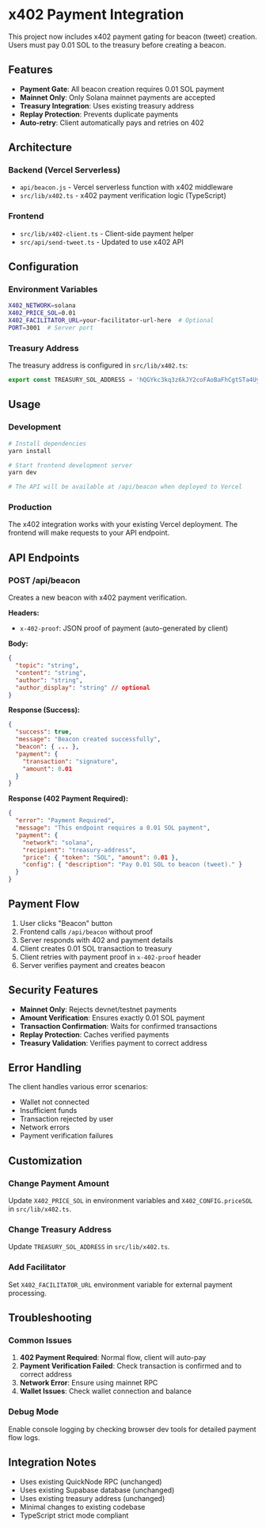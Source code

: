 # x402 Payment Integration

This project now includes x402 payment gating for beacon (tweet) creation. Users must pay 0.01 SOL to the treasury before creating a beacon.

## Features

- **Payment Gate**: All beacon creation requires 0.01 SOL payment
- **Mainnet Only**: Only Solana mainnet payments are accepted
- **Treasury Integration**: Uses existing treasury address
- **Replay Protection**: Prevents duplicate payments
- **Auto-retry**: Client automatically pays and retries on 402

## Architecture

### Backend (Vercel Serverless)
- `api/beacon.js` - Vercel serverless function with x402 middleware
- `src/lib/x402.ts` - x402 payment verification logic (TypeScript)

### Frontend
- `src/lib/x402-client.ts` - Client-side payment helper
- `src/api/send-tweet.ts` - Updated to use x402 API

## Configuration

### Environment Variables
```bash
X402_NETWORK=solana
X402_PRICE_SOL=0.01
X402_FACILITATOR_URL=your-facilitator-url-here  # Optional
PORT=3001  # Server port
```

### Treasury Address
The treasury address is configured in `src/lib/x402.ts`:
```typescript
export const TREASURY_SOL_ADDRESS = 'hQGYkc3kq3z6kJY2coFAoBaFhCgtSTa4UyEgVrCqFL6';
```

## Usage

### Development
```bash
# Install dependencies
yarn install

# Start frontend development server
yarn dev

# The API will be available at /api/beacon when deployed to Vercel
```

### Production
The x402 integration works with your existing Vercel deployment. The frontend will make requests to your API endpoint.

## API Endpoints

### POST /api/beacon
Creates a new beacon with x402 payment verification.

**Headers:**
- `x-402-proof`: JSON proof of payment (auto-generated by client)

**Body:**
```json
{
  "topic": "string",
  "content": "string", 
  "author": "string",
  "author_display": "string" // optional
}
```

**Response (Success):**
```json
{
  "success": true,
  "message": "Beacon created successfully",
  "beacon": { ... },
  "payment": {
    "transaction": "signature",
    "amount": 0.01
  }
}
```

**Response (402 Payment Required):**
```json
{
  "error": "Payment Required",
  "message": "This endpoint requires a 0.01 SOL payment",
  "payment": {
    "network": "solana",
    "recipient": "treasury-address",
    "price": { "token": "SOL", "amount": 0.01 },
    "config": { "description": "Pay 0.01 SOL to beacon (tweet)." }
  }
}
```

## Payment Flow

1. User clicks "Beacon" button
2. Frontend calls `/api/beacon` without proof
3. Server responds with 402 and payment details
4. Client creates 0.01 SOL transaction to treasury
5. Client retries with payment proof in `x-402-proof` header
6. Server verifies payment and creates beacon

## Security Features

- **Mainnet Only**: Rejects devnet/testnet payments
- **Amount Verification**: Ensures exactly 0.01 SOL payment
- **Transaction Confirmation**: Waits for confirmed transactions
- **Replay Protection**: Caches verified payments
- **Treasury Validation**: Verifies payment to correct address

## Error Handling

The client handles various error scenarios:
- Wallet not connected
- Insufficient funds
- Transaction rejected by user
- Network errors
- Payment verification failures

## Customization

### Change Payment Amount
Update `X402_PRICE_SOL` in environment variables and `X402_CONFIG.priceSOL` in `src/lib/x402.ts`.

### Change Treasury Address
Update `TREASURY_SOL_ADDRESS` in `src/lib/x402.ts`.

### Add Facilitator
Set `X402_FACILITATOR_URL` environment variable for external payment processing.

## Troubleshooting

### Common Issues

1. **402 Payment Required**: Normal flow, client will auto-pay
2. **Payment Verification Failed**: Check transaction is confirmed and to correct address
3. **Network Error**: Ensure using mainnet RPC
4. **Wallet Issues**: Check wallet connection and balance

### Debug Mode
Enable console logging by checking browser dev tools for detailed payment flow logs.

## Integration Notes

- Uses existing QuickNode RPC (unchanged)
- Uses existing Supabase database (unchanged)  
- Uses existing treasury address (unchanged)
- Minimal changes to existing codebase
- TypeScript strict mode compliant
